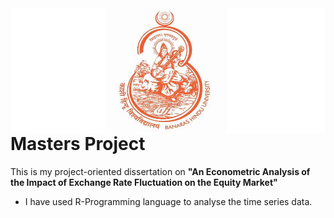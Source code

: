 <img align="right" width="550" height="200" src="https://github.com/JaishreeJoshita/MA_Thesis/blob/75d5a43ae096c3d8b4176e50b8259fcb46917ff6/BHU%20logo%20img.jpg">

# Masters Project
This is my project-oriented dissertation on **"An Econometric Analysis of the Impact of Exchange Rate Fluctuation on the Equity Market"**
- I have used R-Programming language to analyse the time series data. 
